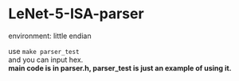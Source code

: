 # LeNet-5-ISA-parser
environment: little endian  
  
use `make parser_test`  
and you can input hex.  
**main code is in parser.h, parser\_test is just an example of using it.**  


